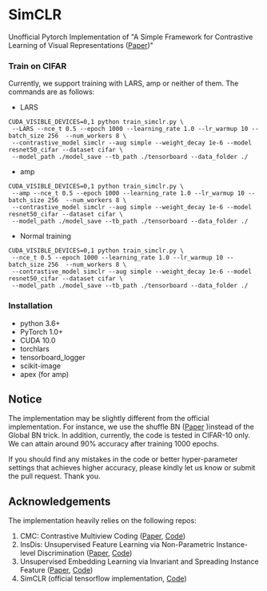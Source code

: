 # SimCLR

Unofficial Pytorch Implementation of "A Simple Framework for Contrastive Learning of Visual Representations ([Paper](https://arxiv.org/abs/2002.05709))"

### Train on CIFAR 

Currently, we support training with LARS, amp or neither of them. The commands are as follows:

- LARS
```
CUDA_VISIBLE_DEVICES=0,1 python train_simclr.py \
 --LARS --nce_t 0.5 --epoch 1000 --learning_rate 1.0 --lr_warmup 10 --batch_size 256  --num_workers 8 \ 
 --contrastive_model simclr --aug simple --weight_decay 1e-6 --model resnet50_cifar --dataset cifar \
 --model_path ./model_save --tb_path ./tensorboard --data_folder ./  
```

- amp
```
CUDA_VISIBLE_DEVICES=0,1 python train_simclr.py \
 --amp --nce_t 0.5 --epoch 1000 --learning_rate 1.0 --lr_warmup 10 --batch_size 256  --num_workers 8 \
 --contrastive_model simclr --aug simple --weight_decay 1e-6 --model resnet50_cifar --dataset cifar \
 --model_path ./model_save --tb_path ./tensorboard --data_folder ./  
```

- Normal training
```
CUDA_VISIBLE_DEVICES=0,1 python train_simclr.py \
 --nce_t 0.5 --epoch 1000 --learning_rate 1.0 --lr_warmup 10 --batch_size 256  --num_workers 8 \
 --contrastive_model simclr --aug simple --weight_decay 1e-6 --model resnet50_cifar --dataset cifar \
 --model_path ./model_save --tb_path ./tensorboard --data_folder ./  
```

### Installation

- python 3.6+
- PyTorch 1.0+
- CUDA 10.0
- torchlars
- tensorboard_logger
- scikit-image
- apex (for amp)

## Notice

The implementation may be slightly different from the official implementation. For instance, we use the shuffle BN ([Paper](https://arxiv.org/abs/1911.05722) )instead of the Global BN trick. 
In addition, currently, the code is tested in CIFAR-10 only. We can attain around 90% accuracy after training 1000 epochs. 

If you should find any mistakes in the code or better hyper-parameter settings that achieves higher accuracy, please kindly let us know or submit the pull request. Thank you.


## Acknowledgements

The implementation heavily relies on the following repos:
1. CMC: Contrastive Multiview Coding ([Paper](http://arxiv.org/abs/1906.05849), [Code](https://github.com/HobbitLong/CMC))
2. InsDis: Unsupervised Feature Learning via Non-Parametric Instance-level Discrimination ([Paper](https://arxiv.org/abs/1805.01978), [Code](https://github.com/zhirongw/lemniscate.pytorch))
3. Unsupervised Embedding Learning via Invariant and Spreading Instance Feature ([Paper](https://arxiv.org/abs/1904.03436), [Code](https://github.com/mangye16/Unsupervised_Embedding_Learning))
4. SimCLR (official tensorflow implementation, [Code](https://github.com/google-research/simclr))
